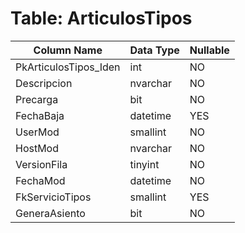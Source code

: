 # Table: ArticulosTipos

| Column Name | Data Type | Nullable |
|-------------|-----------|----------|
| PkArticulosTipos_Iden | int | NO |
| Descripcion | nvarchar | NO |
| Precarga | bit | NO |
| FechaBaja | datetime | YES |
| UserMod | smallint | NO |
| HostMod | nvarchar | NO |
| VersionFila | tinyint | NO |
| FechaMod | datetime | NO |
| FkServicioTipos | smallint | YES |
| GeneraAsiento | bit | NO |
